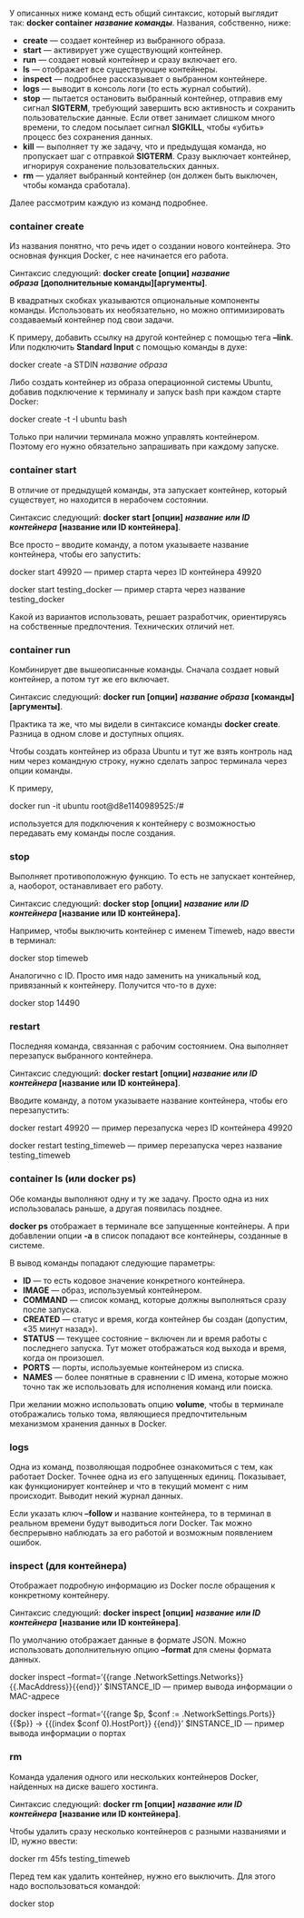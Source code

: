 У описанных ниже команд есть общий синтаксис, который выглядит так: **docker container** _**название команды**_. Названия, собственно, ниже:

- **create** — создает контейнер из выбранного образа.
- **start** — активирует уже существующий контейнер.
- **run** — создает новый контейнер и сразу включает его.
- **ls** — отображает все существующие контейнеры.
- **inspect** — подробнее рассказывает о выбранном контейнере.
- **logs** — выводит в консоль логи (то есть журнал событий).
- **stop** — пытается остановить выбранный контейнер, отправив ему сигнал **SIGTERM**, требующий завершить всю активность и сохранить пользовательские данные. Если ответ занимает слишком много времени, то следом посылает сигнал **SIGKILL**, чтобы «убить» процесс без сохранения данных.
- **kill** — выполняет ту же задачу, что и предыдущая команда, но пропускает шаг с отправкой **SIGTERM**. Сразу выключает контейнер, игнорируя сохранение пользовательских данных.
- **rm** — удаляет выбранный контейнер (он должен быть выключен, чтобы команда сработала).

Далее рассмотрим каждую из команд подробнее.

### **container create**

Из названия понятно, что речь идет о создании нового контейнера. Это основная функция Docker, с нее начинается его работа.

Синтаксис следующий: **docker create [опции]** _**название образа**_ **[дополнительные команды][аргументы]**.

В квадратных скобках указываются опциональные компоненты команды. Использовать их необязательно, но можно оптимизировать создаваемый контейнер под свои задачи. 

К примеру, добавить ссылку на другой контейнер с помощью тега **–link**. Или подключить **Standard Input** с помощью команды в духе:

docker create -a STDIN _название образа_

Либо создать контейнер из образа операционной системы Ubuntu, добавив подключение к терминалу и запуск bash при каждом старте Docker: 

docker create -t -I ubuntu bash

Только при наличии терминала можно управлять контейнером. Поэтому его нужно обязательно запрашивать при каждому запуске. 

### **container start**

В отличие от предыдущей команды, эта запускает контейнер, который существует, но находится в нерабочем состоянии. 

Синтаксис следующий: **docker start [опции]** _**название или ID контейнера**_ **[название или ID контейнера]**.

Все просто – вводите команду, а потом указываете название контейнера, чтобы его запустить:

docker start 49920 — пример старта через ID контейнера 49920

docker start testing_docker — пример старта через название testing_docker

Какой из вариантов использовать, решает разработчик, ориентируясь на собственные предпочтения. Технических отличий нет.

### **container run**

Комбинирует две вышеописанные команды. Сначала создает новый контейнер, а потом тут же его включает. 

Синтаксис следующий: **docker run [опции]** **_название образа_** **[команды][аргументы]**.

Практика та же, что мы видели в синтаксисе команды **docker create**. Разница в одном слове и доступных опциях. 

Чтобы создать контейнер из образа Ubuntu и тут же взять контроль над ним через командную строку, нужно сделать запрос терминала через опции команды.

К примеру,

docker run -it ubuntu root@d8e1140989525:/# 

используется для подключения к контейнеру с возможностью передавать ему команды после создания.

### **stop**

Выполняет противоположную функцию. То есть не запускает контейнер, а, наоборот, останавливает его работу.

Синтаксис следующий: **docker stop [опции]** **_название или ID контейнера_ [название или ID контейнера].**

Например, чтобы выключить контейнер с именем Timeweb, надо ввести в терминал:

docker stop timeweb

Аналогично с ID. Просто имя надо заменить на уникальный код, привязанный к контейнеру. Получится что-то в духе:

docker stop 14490

### **restart**

Последняя команда, связанная с рабочим состоянием. Она выполняет перезапуск выбранного контейнера.

Синтаксис следующий: **docker restart [опции] _название или ID контейнера_ [название или ID контейнера]**.

Вводите команду, а потом указываете название контейнера, чтобы его перезапустить:

docker restart 49920 — пример перезапуска через ID контейнера 49920

docker restart testing_timeweb — пример перезапуска через название testing_timeweb

### **container ls (или docker ps)**

Обе команды выполняют одну и ту же задачу. Просто одна из них использовалась раньше, а другая появилась позднее. 

**docker ps** отображает в терминале все запущенные контейнеры. А при добавлении опции **-a** в список попадают все контейнеры, созданные в системе.

В вывод команды попадают следующие параметры:

- **ID** — то есть кодовое значение конкретного контейнера.
- **IMAGE** — образ, используемый контейнером.
- **COMMAND** — список команд, которые должны выполняться сразу после запуска.
- **CREATED** — статус и время, когда контейнер бы создан (допустим, «35 минут назад»).
- **STATUS** — текущее состояние – включен ли и время работы с последнего запуска. Тут может отображаться код выхода и время, когда он произошел.
- **PORTS** — порты, используемые контейнером из списка.
- **NAMES** — более понятные в сравнении с ID имена, которые можно точно так же использовать для исполнения команд или поиска.

При желании можно использовать опцию **volume**, чтобы в терминале отображались только тома, являющиеся предпочтительным механизмом хранения данных в Docker.

### **logs**

Одна из команд, позволяющая подробнее ознакомиться с тем, как работает Docker. Точнее одна из его запущенных единиц. Показывает, как функционирует контейнер и что в текущий момент с ним происходит. Выводит некий журнал данных. 

Если указать ключ **–follow** и название контейнера, то в терминал в реальном времени будут выводиться логи Docker. Так можно беспрерывно наблюдать за его работой и возможным появлением ошибок.

### **inspect (для контейнера)**

Отображает подробную информацию из Docker после обращения к конкретному контейнеру.

Синтаксис следующий: **docker inspect [опции]** _**название или ID контейнера**_ **[название или ID контейнера]**.

По умолчанию отображает данные в формате JSON. Можно использовать дополнительную опцию **–format** для смены формата данных.

docker inspect –format=‘{{range .NetworkSettings.Networks}}{{.MacAddress}}{{end}}’ $INSTANCE_ID — пример вывода информации о MAC-адресе

docker inspect –format=‘{{range $p, $conf := .NetworkSettings.Ports}} {{$p}} -> {{(index $conf 0).HostPort}} {{end}}’ $INSTANCE_ID — пример вывода информации о портах

### **rm**

Команда удаления одного или нескольких контейнеров Docker, найденных на диске вашего хостинга. 

Синтаксис следующий: **docker rm [опции]** **_название или ID контейнера_** **[название или ID контейнера]**.

Чтобы удалить сразу несколько контейнеров с разными названиями и ID, нужно ввести:

docker rm 45fs testing_timeweb

Перед тем как удалить контейнер, нужно его выключить. Для этого надо воспользоваться командой:

docker stop

